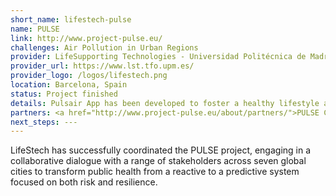 ```yaml
---
short_name: lifestech-pulse
name: PULSE
link: http://www.project-pulse.eu/
challenges: Air Pollution in Urban Regions
provider: LifeSupporting Technologies - Universidad Politécnica de Madrid
provider_url: https://www.lst.tfo.upm.es/
provider_logo: /logos/lifestech.png
location: Barcelona, Spain
status: Project finished
details: Pulsair App has been developed to foster a healthy lifestyle and to make people more aware about the air pollution in the city. The app can be connected to FitBit, Garmin and Asus health tracker devices; the citizens can provide subjective data (from app questionnaires), physiological and activity data (from the wearable sensors) and localization data.<img src="/images/lifestech_pulseair.jpg"/>
partners: <a href="http://www.project-pulse.eu/about/partners/">PULSE Consortium</a>
next_steps: ---
---
```


LifeStech  has  successfully  coordinated  the  PULSE project,  engaging  in  a collaborative dialogue with a range of stakeholders across seven global cities to transform public health from a reactive to a predictive system focused on both risk and resilience.